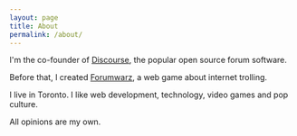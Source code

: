 ```yaml
---
layout: page
title: About
permalink: /about/
---
```


I'm the co-founder of [Discourse](https://discourse.org), the popular open source forum software.

Before that, I created [Forumwarz](https://forumwarz.com), a web game about internet trolling.

I live in Toronto. I like web development, technology, video games and pop culture.

All opinions are my own.
